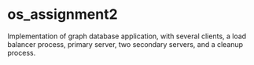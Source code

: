 # os_assignment2

Implementation of graph database application, with several clients, a load balancer process, primary server, two secondary servers, and a cleanup process.
